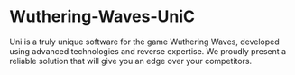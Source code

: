 # Wuthering-Waves-UniC
Uni is a truly unique software for the game Wuthering Waves, developed using advanced technologies and reverse expertise. We proudly present a reliable solution that will give you an edge over your competitors.
